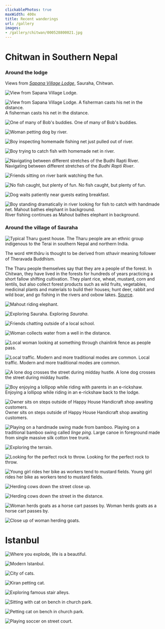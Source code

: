 ```yaml
---
clickablePhotos: true
maxWidth: 400x
title: Recent wanderings
url: /gallery
images:
- /gallery/chitwan/000528800021.jpg
---
```


# Chitwan in Southern Nepal

### Around the lodge

Views from [_Sapana Village Lodge_](https://goo.gl/maps/9ZT9AwXxs2uMsPyXA), Sauraha, Chitwan.

![View from Sapana Village Lodge.](/gallery/chitwan/IMG_20191202_0007.jpg)

![View from Sapana Village Lodge. A fisherman casts his net in the distance.](/gallery/chitwan/IMG_20191202_0010.jpg)
A fisherman casts his net in the distance.

![One of many of Bob's buddies.](/gallery/chitwan/IMG_20191202_0011.jpg)
One of many of Bob's buddies.

![Woman petting dog by river.](/gallery/chitwan/IMG_20191202_0017.jpg)

![Boy inspecting homemade fishing net just pulled out of river.](/gallery/chitwan/IMG_20191202_0018.jpg)

![Boy trying to catch fish with homemade net in river.](/gallery/chitwan/IMG_20191202_0019.jpg)

![Navigating between different stretches of the Budhi Rapti River.](/gallery/chitwan/IMG_20191202_0020.jpg)
Navigating between different stretches of the _Budhi Rapti River_.

![Friends sitting on river bank watching the fun.](/gallery/chitwan/IMG_20191202_0022.jpg)

![No fish caught, but plenty of fun.](/gallery/chitwan/IMG_20191202_0023.jpg)
No fish caught, but plenty of fun.

![Dog waits patiently near guests eating breakfast.](/gallery/chitwan/IMG_20191202_0027.jpg)

![Boy standing dramatically in river looking for fish to catch with handmade net. Mahout bathes elephant in background.](/gallery/chitwan/IMG_20191202_0030.jpg)
River fishing continues as Mahout bathes elephant in background.

### Around the village of Sauraha

![Typical Tharu guest house.](/gallery/chitwan/IMG_20191202_0040.jpg)
The Tharu people are an ethnic group indigenous to the Terai in southern Nepal and northern India.

The word _थारू_ _thāru_ is thought to be derived from sthavir meaning follower of Theravada Buddhism.

The Tharu people themselves say that they are a people of the forest. In Chitwan, they have lived in the forests for hundreds of years practicing a short fallow shifting cultivation. They plant rice, wheat, mustard, corn and lentils, but also collect forest products such as wild fruits, vegetables, medicinal plants and materials to build their houses; hunt deer, rabbit and wild boar, and go fishing in the rivers and oxbow lakes. [Source](https://en.wikipedia.org/wiki/Tharu_people).  

![Mahout riding elephant.](/gallery/chitwan/IMG_20191202_0043.jpg)

![Exploring Sauraha.](/gallery/chitwan/IMG_20191202_0045.jpg)
Exploring _Sauraha_.

![Friends chatting outside of a local school.](/gallery/chitwan/IMG_20191202_0048.jpg)

![Woman collects water from a well in the distance.](/gallery/chitwan/IMG_20191202_0049.jpg)

![Local woman looking at something through chainlink fence as people pass.](/gallery/chitwan/IMG_20191202_0050.jpg)

![Local traffic. Modern and more traditional modes are common.](/gallery/chitwan/IMG_20191202_0052.jpg)
Local traffic. Modern and more traditional modes are common.

![A lone dog crosses the street during midday hustle.](/gallery/chitwan/IMG_20191202_0068.jpg)
A lone dog crosses the street during midday hustle.

![Boy enjoying a lollipop while riding with parents in an e-rickshaw.](/gallery/chitwan/IMG_20191202_0072.jpg)
Enjoying a lollipop while riding in an e-rickshaw back to the lodge.

![Owner sits on steps outside of Happy House Handicraft shop awaiting customers.](/gallery/chitwan/IMG_20191202_0075.jpg)
Owner sits on steps outside of Happy House Handicraft shop awaiting customers.

![Playing on a handmade swing made from bamboo.](/gallery/chitwan/000528800002.jpg)
Playing on a traditional bamboo swing called _linge ping_. Large canoe in foreground made from single massive silk cotton tree trunk.

![Exploring the terrain.](/gallery/chitwan/000528800013.jpg)

![Looking for the perfect rock to throw.](/gallery/chitwan/000528800016.jpg)
Looking for the perfect rock to throw.

![Young girl rides her bike as workers tend to mustard fields.](/gallery/chitwan/000528800021.jpg)
Young girl rides her bike as workers tend to mustard fields.

![Herding cows down the street close up.](/gallery/chitwan/000528800025.jpg)

![Herding cows down the street in the distance.](/gallery/chitwan/000528800026.jpg)

![Woman herds goats as a horse cart passes by.](/gallery/chitwan/000528800027.jpg)
Woman herds goats as a horse cart passes by.

![Close up of woman herding goats.](/gallery/chitwan/000528800029.jpg)

# Istanbul

![Where you explode, life is a beautiful.](/gallery/istanbul/000528810010.jpg)

![Modern Istanbul.](/gallery/istanbul/000528810012.jpg)

![City of cats.](/gallery/istanbul/000528810013.jpg)

![Kiran petting cat.](/gallery/istanbul/000528810014.jpg)

![Exploring famous stair alleys.](/gallery/istanbul/000528810016.jpg)

![Sitting with cat on bench in church park.](/gallery/istanbul/000528810020.jpg)

![Petting cat on bench in church park.](/gallery/istanbul/000528810023.jpg)

![Playing soccer on street court.](/gallery/istanbul/000528810032.jpg)

